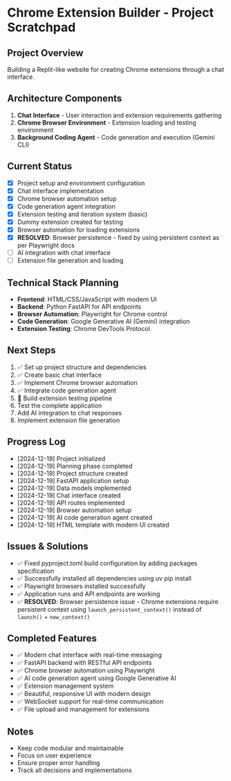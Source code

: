 # Chrome Extension Builder - Project Scratchpad

## Project Overview
Building a Replit-like website for creating Chrome extensions through a chat interface.

## Architecture Components
1. **Chat Interface** - User interaction and extension requirements gathering
2. **Chrome Browser Environment** - Extension loading and testing environment
3. **Background Coding Agent** - Code generation and execution (Gemini CLI)

## Current Status
- [x] Project setup and environment configuration
- [x] Chat interface implementation
- [x] Chrome browser automation setup
- [x] Code generation agent integration
- [x] Extension testing and iteration system (basic)
- [x] Dummy extension created for testing
- [x] Browser automation for loading extensions
- [x] **RESOLVED**: Browser persistence - fixed by using persistent context as per Playwright docs
- [ ] AI integration with chat interface
- [ ] Extension file generation and loading

## Technical Stack Planning
- **Frontend**: HTML/CSS/JavaScript with modern UI
- **Backend**: Python FastAPI for API endpoints
- **Browser Automation**: Playwright for Chrome control
- **Code Generation**: Google Generative AI (Gemini) integration
- **Extension Testing**: Chrome DevTools Protocol

## Next Steps
1. ✅ Set up project structure and dependencies
2. ✅ Create basic chat interface
3. ✅ Implement Chrome browser automation
4. ✅ Integrate code generation agent
5. 🔄 Build extension testing pipeline
6. Test the complete application
7. Add AI integration to chat responses
8. Implement extension file generation

## Progress Log
- [2024-12-19] Project initialized
- [2024-12-19] Planning phase completed
- [2024-12-19] Project structure created
- [2024-12-19] FastAPI application setup
- [2024-12-19] Data models implemented
- [2024-12-19] Chat interface created
- [2024-12-19] API routes implemented
- [2024-12-19] Browser automation setup
- [2024-12-19] AI code generation agent created
- [2024-12-19] HTML template with modern UI created

## Issues & Solutions
- ✅ Fixed pyproject.toml build configuration by adding packages specification
- ✅ Successfully installed all dependencies using uv pip install
- ✅ Playwright browsers installed successfully
- ✅ Application runs and API endpoints are working
- ✅ **RESOLVED**: Browser persistence issue - Chrome extensions require persistent context using `launch_persistent_context()` instead of `launch()` + `new_context()`

## Completed Features
- ✅ Modern chat interface with real-time messaging
- ✅ FastAPI backend with RESTful API endpoints
- ✅ Chrome browser automation using Playwright
- ✅ AI code generation agent using Google Generative AI
- ✅ Extension management system
- ✅ Beautiful, responsive UI with modern design
- ✅ WebSocket support for real-time communication
- ✅ File upload and management for extensions

## Notes
- Keep code modular and maintainable
- Focus on user experience
- Ensure proper error handling
- Track all decisions and implementations 